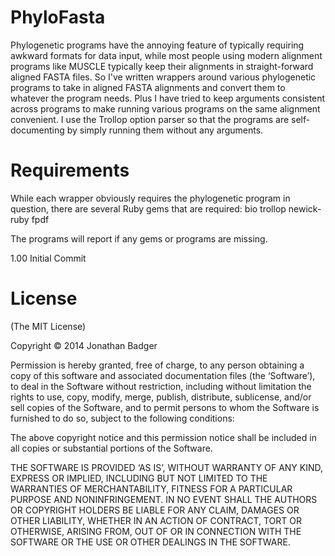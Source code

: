 PhyloFasta
==========

Phylogenetic programs have the annoying feature of typically requiring
awkward formats for data input, while most people using modern
alignment programs like MUSCLE typically keep their alignments in
straight-forward aligned FASTA files. So I've written wrappers around
various phylogenetic programs to take in aligned FASTA alignments and
convert them to whatever the program needs. Plus I have tried to keep
arguments consistent across programs to make running various programs
on the same alignment convenient. I use the Trollop option parser so
that the programs are self-documenting by simply running them without
any arguments.

Requirements
============

While each wrapper obviously requires the phylogenetic program in
question, there are several Ruby gems that are required:
bio trollop newick-ruby fpdf

The programs will report if any gems or programs are missing.

1.00 Initial Commit

License
=======
(The MIT License)

Copyright © 2014 Jonathan Badger

Permission is hereby granted, free of charge, to any person obtaining a copy of this software and associated documentation files (the ‘Software’), to deal in the Software without restriction, including without limitation the rights to use, copy, modify, merge, publish, distribute, sublicense, and/or sell copies of the Software, and to permit persons to whom the Software is furnished to do so, subject to the following conditions:

The above copyright notice and this permission notice shall be included in all copies or substantial portions of the Software.

THE SOFTWARE IS PROVIDED ‘AS IS’, WITHOUT WARRANTY OF ANY KIND, EXPRESS OR IMPLIED, INCLUDING BUT NOT LIMITED TO THE WARRANTIES OF MERCHANTABILITY, FITNESS FOR A PARTICULAR PURPOSE AND NONINFRINGEMENT. IN NO EVENT SHALL THE AUTHORS OR COPYRIGHT HOLDERS BE LIABLE FOR ANY CLAIM, DAMAGES OR OTHER LIABILITY, WHETHER IN AN ACTION OF CONTRACT, TORT OR OTHERWISE, ARISING FROM, OUT OF OR IN CONNECTION WITH THE SOFTWARE OR THE USE OR OTHER DEALINGS IN THE SOFTWARE.
